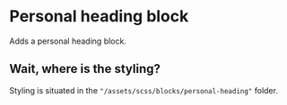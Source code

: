 # Personal heading block

Adds a personal heading block.

## Wait, where is the styling?

Styling is situated in the `"/assets/scss/blocks/personal-heading"` folder.
